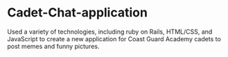 # Cadet-Chat-application
 Used a variety of technologies, including ruby on Rails, HTML/CSS, and JavaScript to create  a new application for Coast Guard Academy cadets to post memes and funny pictures.
